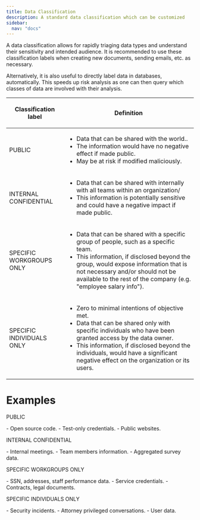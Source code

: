 ```yaml
---
title: Data Classification
description: A standard data classification which can be customized
sidebar:
  nav: "docs"
---
```


A data classification allows for rapidly triaging data types and understand their sensitivity and intended audience. It is recommended to use these classification labels when creating new documents, sending emails, etc. as necessary.

Alternatively, it is also useful to directly label data in databases, automatically. This speeds up risk analysis as one can then query which classes of data are involved with their analysis.

<table>
<thead>
<tr class="header">
<th><p>Classification label</p></th>
<th><p>Definition</p></th>
</tr>
</thead>
<tbody>
<tr class="odd">
<td><p><span class="risk risk-low">PUBLIC</span></p></td>
<td>
<ul>
<li>Data that can be shared with the world..</li>
<li>The information would have no negative effect if made public.</li>
<li>May be at risk if modified maliciously.</li>
</ul></td>
</tr>
<tr class="even">
<td><p><span class="risk score-blue">INTERNAL CONFIDENTIAL</span></p></td>
<td><ul>
<li>Data that can be shared with internally with all teams within an organization/</li>
<li>This information is potentially sensitive and could have a negative impact if made public.</li>
</ul></td>
</tr>
<tr class="odd">
<td><p><span class="risk score-yellow">SPECIFIC WORKGROUPS ONLY</span></p></td>
<td>
<ul>
<li>Data that can be shared with a specific group of people, such as a specific team.</li>
<li>This information, if disclosed beyond the group, would expose information that is not necessary and/or should not be available to the rest of the company (e.g. "employee salary info").</li>
</ul></td>
</tr>
<tr class="even">
<td><p><span class="risk score-red">SPECIFIC INDIVIDUALS ONLY</span></p></td>
<td>
<ul>
<li>Zero to minimal intentions of objective met.</li>
<li>Data that can be shared only with specific individuals who have been granted access by the data owner.</li>
<li>This information, if disclosed beyond the individuals, would have a significant negative effect on the organization or its users.</li>
</ul></td>
</tr>
</tbody>
</table>


# Examples

<p><span class="risk risk-low">PUBLIC</span></p>
- Open source code.
- Test-only credentials.
- Public websites.

<p><span class="risk score-blue">INTERNAL CONFIDENTIAL</span></p>
- Internal meetings.
- Team members information.
- Aggregated survey data.


<p><span class="risk score-yellow">SPECIFIC WORKGROUPS ONLY</span></p>
- SSN, addresses, staff performance data.
- Service credentials.
- Contracts, legal documents.

<p><span class="risk score-red">SPECIFIC INDIVIDUALS ONLY</span></p>
- Security incidents.
- Attorney privileged conversations.
- User data.
